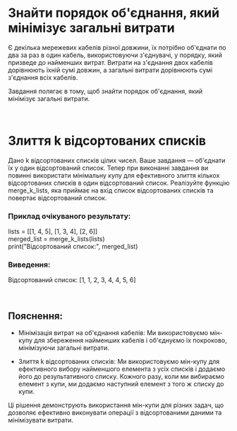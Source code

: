 # Знайти порядок об'єднання, який мінімізує загальні витрати

Є декілька мережевих кабелів різної довжини, їх потрібно об'єднати по два за раз в один кабель, використовуючи з'єднувачі, у порядку, який призведе до найменших витрат. Витрати на з'єднання двох кабелів дорівнюють їхній сумі довжин, а загальні витрати дорівнюють сумі з'єднання всіх кабелів.

Завдання полягає в тому, щоб знайти порядок об'єднання, який мінімізує загальні витрати.

<br>

# Злиття k відсортованих списків

Дано k відсортованих списків цілих чисел. Ваше завдання — об'єднати їх у один відсортований список. Тепер при виконанні завдання ви повинні використати мінімальну купу для ефективного злиття кількох відсортованих списків в один відсортований список. Реалізуйте функцію merge_k_lists, яка приймає на вхід список відсортованих списків та повертає відсортований список.


### Приклад очікуваного результату:

lists = [[1, 4, 5], [1, 3, 4], [2, 6]]\
merged_list = merge_k_lists(lists)\
print("Відсортований список:", merged_list)

### Виведення:
Відсортований список: [1, 1, 2, 3, 4, 4, 5, 6]


<br>

## Пояснення:
* Мінімізація витрат на об'єднання кабелів: Ми використовуємо мін-купу для збереження найменших кабелів і об'єднуємо їх покроково, мінімізуючи загальні витрати.

* Злиття k відсортованих списків: Ми використовуємо мін-купу для ефективного вибору найменшого елемента з усіх списків і додаємо його до результативного списку. Кожного разу, коли ми вибираємо елемент з купи, ми додаємо наступний елемент з того ж списку до купи.

Ці рішення демонструють використання мін-купи для різних задач, що дозволяє ефективно виконувати операції з відсортованими даними та мінімізувати витрати.